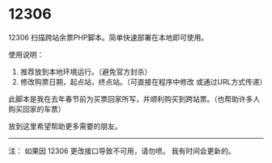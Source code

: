 # 12306
12306 扫描跨站余票PHP脚本。简单快速部署在本地即可使用。

使用说明：

1. 推荐放到本地环境运行。（避免官方封杀）
2. 修改购票日期，起点站，终点站。（可直接在程序中修改 或通过URL方式传递）

此脚本是我在去年春节前为买票回家所写，并顺利购买到跨站票。（也帮助许多人购买回家的车票）

放到这里希望帮助更多需要的朋友。

----------------------------------------------------------------

注： 如果因 12306 更改接口导致不可用，请勿喷。
我有时间会更新的。

